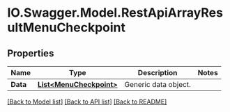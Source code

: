 # IO.Swagger.Model.RestApiArrayResultMenuCheckpoint
## Properties

Name | Type | Description | Notes
------------ | ------------- | ------------- | -------------
**Data** | [**List&lt;MenuCheckpoint&gt;**](MenuCheckpoint.md) | Generic data object. | 

[[Back to Model list]](../README.md#documentation-for-models) [[Back to API list]](../README.md#documentation-for-api-endpoints) [[Back to README]](../README.md)

